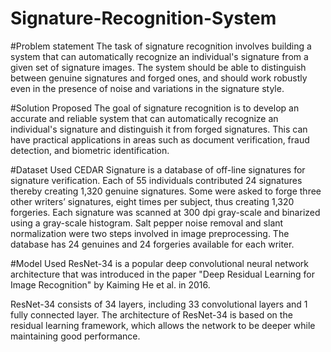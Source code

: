 # Signature-Recognition-System

#Problem statement
The task of signature recognition involves building a system that can automatically recognize an individual's signature from a given set of signature images. The system should be able to distinguish between genuine signatures and forged ones, and should work robustly even in the presence of noise and variations in the signature style.

#Solution Proposed
The goal of signature recognition is to develop an accurate and reliable system that can automatically recognize an individual's signature and distinguish it from forged signatures. This can have practical applications in areas such as document verification, fraud detection, and biometric identification.

#Dataset Used
CEDAR Signature is a database of off-line signatures for signature verification. Each of 55 individuals contributed 24 signatures thereby creating 1,320 genuine signatures. Some were asked to forge three other writers’ signatures, eight times per subject, thus creating 1,320 forgeries. Each signature was scanned at 300 dpi gray-scale and binarized using a gray-scale histogram. Salt pepper noise removal and slant normalization were two steps involved in image preprocessing. The database has 24 genuines and 24 forgeries available for each writer.

#Model Used
ResNet-34 is a popular deep convolutional neural network architecture that was introduced in the paper "Deep Residual Learning for Image Recognition" by Kaiming He et al. in 2016.

ResNet-34 consists of 34 layers, including 33 convolutional layers and 1 fully connected layer. The architecture of ResNet-34 is based on the residual learning framework, which allows the network to be deeper while maintaining good performance.
